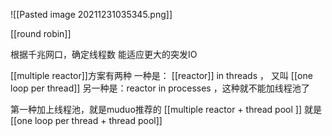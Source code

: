 ![[Pasted image 20211231035345.png]]


[[round robin]]

根据千兆网口，确定线程数
能适应更大的突发IO



[[multiple reactor]]方案有两种
一种是：    [[reactor]] in threads ， 又叫 [[one loop per thread]]
另一种是：reactor in processes ，这种就不能加线程池了


第一种加上线程池，就是muduo推荐的
[[multiple reactor + thread pool ]]
就是 [[one loop per thread + thread pool]]
